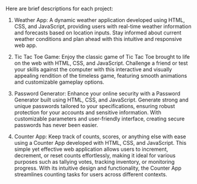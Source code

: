 Here are brief descriptions for each project:

1. Weather App:
   A dynamic weather application developed using HTML, CSS, and JavaScript, providing users with real-time weather information and forecasts based on location inputs. Stay informed about current weather conditions and plan ahead with this intuitive and responsive web app.

2. Tic Tac Toe Game:
   Enjoy the classic game of Tic Tac Toe brought to life on the web with HTML, CSS, and JavaScript. Challenge a friend or test your skills against the computer with this interactive and visually appealing rendition of the timeless game, featuring smooth animations and customizable gameplay options.

3. Password Generator:
   Enhance your online security with a Password Generator built using HTML, CSS, and JavaScript. Generate strong and unique passwords tailored to your specifications, ensuring robust protection for your accounts and sensitive information. With customizable parameters and user-friendly interface, creating secure passwords has never been easier.

4. Counter App:
   Keep track of counts, scores, or anything else with ease using a Counter App developed with HTML, CSS, and JavaScript. This simple yet effective web application allows users to increment, decrement, or reset counts effortlessly, making it ideal for various purposes such as tallying votes, tracking inventory, or monitoring progress. With its intuitive design and functionality, the Counter App streamlines counting tasks for users across different contexts.
